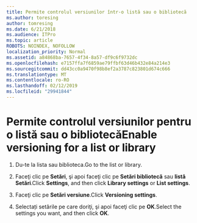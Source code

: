 ```yaml
---
title: Permite controlul versiunilor într-o listă sau o bibliotecă
ms.author: toresing
author: tomresing
ms.date: 6/21/2018
ms.audience: ITPro
ms.topic: article
ROBOTS: NOINDEX, NOFOLLOW
localization_priority: Normal
ms.assetid: a84868ba-7657-4f34-8a57-df9c6f9732dc
ms.openlocfilehash: e7157ffa7f6859ae79ffbf63d46b432e84a214e3
ms.sourcegitcommit: dd43cc0a9470f98b8ef2a3787c823801d674c666
ms.translationtype: MT
ms.contentlocale: ro-RO
ms.lasthandoff: 02/12/2019
ms.locfileid: "29941844"
---
```

# <a name="enable-versioning-for-a-list-or-library"></a><span data-ttu-id="78ff3-102">Permite controlul versiunilor pentru o listă sau o bibliotecă</span><span class="sxs-lookup"><span data-stu-id="78ff3-102">Enable versioning for a list or library</span></span>

1. <span data-ttu-id="78ff3-103">Du-te la lista sau biblioteca.</span><span class="sxs-lookup"><span data-stu-id="78ff3-103">Go to the list or library.</span></span>
    
2. <span data-ttu-id="78ff3-104">Faceţi clic pe **Setări**, şi apoi faceţi clic pe **Setări bibliotecă** sau **listă Setări**.</span><span class="sxs-lookup"><span data-stu-id="78ff3-104">Click **Settings**, and then click **Library settings** or **List settings**.</span></span>
    
3. <span data-ttu-id="78ff3-105">Faceţi clic pe **Setări versiune**.</span><span class="sxs-lookup"><span data-stu-id="78ff3-105">Click **Versioning settings**.</span></span>
    
4. <span data-ttu-id="78ff3-106">Selectați setările pe care doriţi, şi apoi faceţi clic pe **OK**.</span><span class="sxs-lookup"><span data-stu-id="78ff3-106">Select the settings you want, and then click **OK**.</span></span>
    


